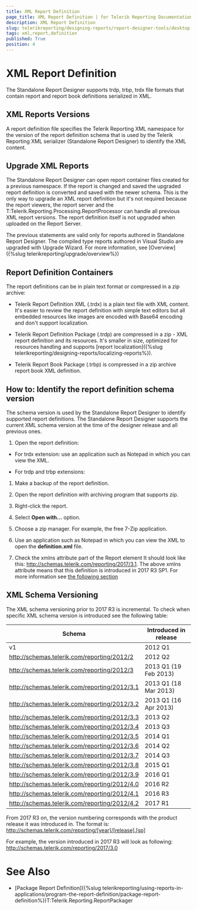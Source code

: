 ```yaml
---
title: XML Report Definition
page_title: XML Report Definition | for Telerik Reporting Documentation
description: XML Report Definition
slug: telerikreporting/designing-reports/report-designer-tools/desktop-designers/standalone-report-designer/xml-report-definition
tags: xml,report,definition
published: True
position: 4
---
```


# XML Report Definition



The Standalone Report Designer supports trdp, trbp, trdx file formats 
        that contain report and report book definitions serialized in XML.
      

## XML Reports Versions

A report definition file specifies the Telerik Reporting XML namespace for the version of the report
          definition schema that is used by the Telerik Reporting XML serializer (Standalone Report Designer)
          to identify the XML content.
        

## Upgrade XML Reports

The Standalone Report Designer can open report container files created for a previous namespace.
          If the report is changed and saved the upgraded report definition is converted and saved with the newer schema.
          This is the only way to upgrade an XML report definition but it's not required because
          the report viewers, the report server and the 
          T:Telerik.Reporting.Processing.ReportProcessor 
          can handle all previous XML report versions.
          The report definition itself is not upgraded when uploaded on the Report Server.
        

The previous statements are valid only for reports authored in Standalone Report Designer.
          The compiled type reports authored in Visual Studio are upgraded with Upgrade Wizard. For more information,
          see [Overview]({%slug telerikreporting/upgrade/overview%})

## Report Definition Containers

The report definitions can be in plain text format or compressed in a zip archive:
        

* Telerik Report Definition XML (.trdx) is a plain text file with XML content.
              It's easier to review the report definition with simple text editors but all
              embedded resources like images are encoded with Base64 encoding and don't support localization.
            

* Telerik Report Definition Package (.trdp) are compressed in a zip - XML report definition and its resources.
              It's smaller in size, optimized for resources handling and supports [report localization]({%slug telerikreporting/designing-reports/localizing-reports%}).
            

* Telerik Report Book Package (.trbp) is compressed in a zip archive report book XML definition.
            

## How to: Identify the report definition schema version 

The schema version is used by the Standalone Report Designer to identify supported report definitions. 
          The Standalone Report Designer supports the current XML schema version at the time of the designer 
          release and all previous ones. 
        

1. Open the report definition:

* For trdx extension: use an application such as Notepad in which you can view the XML.
                

* For trdp and trbp extensions:
                

1. Make a backup of the report definition.
                    

1. Open the report definition with archiving program that supports zip.
                    

1. Right-click the report.
                        

1. Select __Open with...__ option.
                        

1. Choose a zip manager. For example, the free 7-Zip application.
                        

1. Use an application such as Notepad in which you can view the XML to open the __definition.xml__ file.
                    

1. Check the xmlns attribute part of the Report element
              It should look like this: http://schemas.telerik.com/reporting/2017/3.1.
              The above xmlns attribute means that this definition is introduced in 2017 R3 SP1.
              For more information see [the following section](#xml-schema-versioning)

## XML Schema Versioning

The XML schema versioning prior to 2017 R3 is incremental.
          To check when specific XML schema version is introduced see the following table:
        


| Schema | Introduced in release |
| ------ | ------ |
|v1|2012 Q1|
|http://schemas.telerik.com/reporting/2012/2|2012 Q2|
|http://schemas.telerik.com/reporting/2012/3|2013 Q1 (19 Feb 2013)|
|http://schemas.telerik.com/reporting/2012/3.1|2013 Q1 (18 Mar 2013)|
|http://schemas.telerik.com/reporting/2012/3.2|2013 Q1 (16 Apr 2013)|
|http://schemas.telerik.com/reporting/2012/3.3|2013 Q2|
|http://schemas.telerik.com/reporting/2012/3.4|2013 Q3|
|http://schemas.telerik.com/reporting/2012/3.5|2014 Q1|
|http://schemas.telerik.com/reporting/2012/3.6|2014 Q2|
|http://schemas.telerik.com/reporting/2012/3.7|2014 Q3|
|http://schemas.telerik.com/reporting/2012/3.8|2015 Q1|
|http://schemas.telerik.com/reporting/2012/3.9|2016 Q1|
|http://schemas.telerik.com/reporting/2012/4.0|2016 R2|
|http://schemas.telerik.com/reporting/2012/4.1|2016 R3|
|http://schemas.telerik.com/reporting/2012/4.2|2017 R1|

From 2017 R3 on, the version numbering corresponds with the product release it was introduced in.
          The format is:
          http://schemas.telerik.com/reporting/[year]/[release].[sp]

For example, the version introduced in 2017 R3 will look as following: http://schemas.telerik.com/reporting/2017/3.0 

# See Also

 * [Package Report Definition]({%slug telerikreporting/using-reports-in-applications/program-the-report-definition/package-report-definition%})T:Telerik.Reporting.ReportPackager
